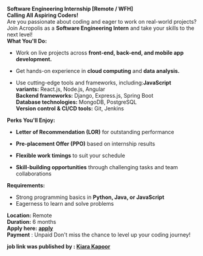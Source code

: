**Software Engineering Internship [Remote / WFH]**  
**Calling All Aspiring Coders!**  
Are you passionate about coding and eager to work on real-world projects? Join Acropolis as a **Software Engineering Intern** and take your skills to the next level!  
**What You'll Do:**

- Work on live projects across **front-end, back-end, and mobile app development.**
    
- Get hands-on experience in **cloud computing** and **data analysis.**
    
- Use cutting-edge tools and frameworks, including:**JavaScript variants:** React.js, Node.js, Angular  
    **Backend frameworks:** Django, Express.js, Spring Boot  
    **Database technologies:** MongoDB, PostgreSQL  
    **Version control & CI/CD tools:** Git, Jenkins  
    

**Perks You'll Enjoy:**

- **Letter of Recommendation (LOR)** for outstanding performance
    
- **Pre-placement Offer (PPO)** based on internship results
    
- **Flexible work timings** to suit your schedule
    
- **Skill-building opportunities** through challenging tasks and team collaborations
    
**Requirements:**

- Strong programming basics in **Python, Java, or JavaScript**
- Eagerness to learn and solve problems
    
**Location:** Remote  
**Duration:** 6 months  
**Apply here:** **[apply ](https://forms.gle/5P5E9r2XTyw8UkRYA?fbclid=IwZXh0bgNhZW0CMTAAAR0sFM9Svud31_AlpaOsRmDchRvMoWDHR11_7Wg_hfop6lysT2G9M4anmO8_aem_AnjI7SI6Z-GW7Kk8dahlyQ)**  
**Payment**  : Unpaid
Don't miss the chance to level up your coding journey!


**job link was published by : [Kiara Kapoor ](https://www.facebook.com/share/p/154NwiUeyG/)**
